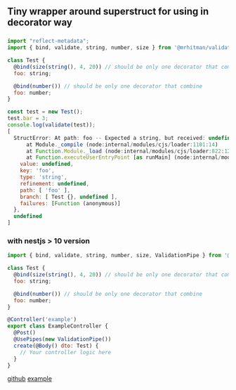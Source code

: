 ## Tiny wrapper around superstruct for using in decorator way
###

```js
import "reflect-metadata";
import { bind, validate, string, number, size } from '@mrhitman/validator';

class Test {
  @bind(size(string(), 4, 20)) // should be only one decorator that combine 
  foo: string;

  @bind(number()) // should be only one decorator that combine 
  foo: number;
}

const test = new Test();
test.bar = 3;
console.log(validate(test));
[
  StructError: At path: foo -- Expected a string, but received: undefined
      at Module._compile (node:internal/modules/cjs/loader:1101:14)
      at Function.Module._load (node:internal/modules/cjs/loader:822:12)
      at Function.executeUserEntryPoint [as runMain] (node:internal/modules/run_main:79:12) {
    value: undefined,
    key: 'foo',
    type: 'string',
    refinement: undefined,
    path: [ 'foo' ],
    branch: [ Test {}, undefined ],
    failures: [Function (anonymous)]
  },
  undefined
]
```

### with nestjs > 10 version

```js
import { bind, validate, string, number, size, ValidationPipe } from '@mrhitman/validator';

class Test {
  @bind(size(string(), 4, 20)) // should be only one decorator that combine 
  foo: string;

  @bind(number()) // should be only one decorator that combine 
  foo: number;
}

@Controller('example')
export class ExampleController {
  @Post()
  @UsePipes(new ValidationPipe())
  create(@Body() dto: Test) {
    // Your controller logic here
  }
}
```

[github](https://github.com/mrhitman/lite-validator)
[example](https://github.com/mrhitman/lite-validator/blob/main/src/example.ts)
